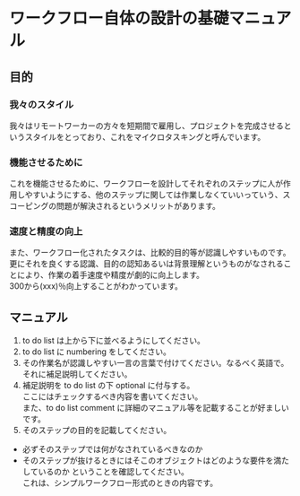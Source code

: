 ワークフロー自体の設計の基礎マニュアル
=====

目的
-----
### 我々のスタイル
我々はリモートワーカーの方々を短期間で雇用し、プロジェクトを完成させるというスタイルをとっており、これをマイクロタスキングと呼んでいます。

### 機能させるために
これを機能させるために、ワークフローを設計してそれぞれのステップに人が作用しやすいようにする、他のステップに関しては作業しなくていいっていう、スコーピングの問題が解決されるというメリットがあります。

### 速度と精度の向上
また、ワークフロー化されたタスクは、比較的目的等が認識しやすいものです。  
更にそれを良くする認識、目的の認知あるいは背景理解というものがなされることにより、作業の着手速度や精度が劇的に向上します。  
300から(xxx)％向上することがわかっています。

マニュアル
-----
1. to do list は上から下に並べるようにしてください。
2. to do list に numbering をしてください。
3. その作業名が認識しやすい一言の言葉で付けてください。なるべく英語で。  
  それに補足説明してください。
4. 補足説明を to do list の下 optional に付与する。  
  ここにはチェックするべき内容を書いてください。  
  また、to do list comment に詳細のマニュアル等を記載することが好ましいです。
5. そのステップの目的を記載してください。
- 必ずそのステップでは何がなされているべきなのか
- そのステップが抜けるときにはそこのオブジェクトはどのような要件を満たしているのか
ということを確認してください。  
これは、シンプルワークフロー形式のときの内容です。
